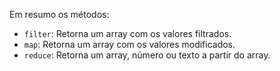 Em resumo os métodos:
* `filter`: Retorna um array com os valores filtrados.
* `map`: Retorna um array com os valores modificados.
* `reduce`: Retorna um array, número ou texto a partir do array. 
